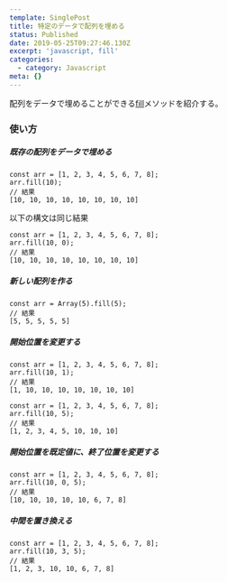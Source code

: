 ```yaml
---
template: SinglePost
title: 特定のデータで配列を埋める
status: Published
date: 2019-05-25T09:27:46.130Z
excerpt: 'javascript, fill'
categories:
  - category: Javascript
meta: {}
---
```

配列をデータで埋めることができる[fill](https://developer.mozilla.org/ja/docs/Web/JavaScript/Reference/Global_Objects/Array/fill)メソッドを紹介する。

### 使い方
##### 既存の配列をデータで埋める
```
const arr = [1, 2, 3, 4, 5, 6, 7, 8];
arr.fill(10);
// 結果
[10, 10, 10, 10, 10, 10, 10, 10]
```
以下の構文は同じ結果
```
const arr = [1, 2, 3, 4, 5, 6, 7, 8];
arr.fill(10, 0);
// 結果
[10, 10, 10, 10, 10, 10, 10, 10]
```

##### 新しい配列を作る
```
const arr = Array(5).fill(5);
// 結果
[5, 5, 5, 5, 5]
```

##### 開始位置を変更する
```
const arr = [1, 2, 3, 4, 5, 6, 7, 8];
arr.fill(10, 1);
// 結果
[1, 10, 10, 10, 10, 10, 10, 10]

const arr = [1, 2, 3, 4, 5, 6, 7, 8];
arr.fill(10, 5);
// 結果
[1, 2, 3, 4, 5, 10, 10, 10]
```

##### 開始位置を既定値に、終了位置を変更する
```
const arr = [1, 2, 3, 4, 5, 6, 7, 8];
arr.fill(10, 0, 5);
// 結果
[10, 10, 10, 10, 10, 6, 7, 8]
```

##### 中間を置き換える
```
const arr = [1, 2, 3, 4, 5, 6, 7, 8];
arr.fill(10, 3, 5);
// 結果
[1, 2, 3, 10, 10, 6, 7, 8]
```
